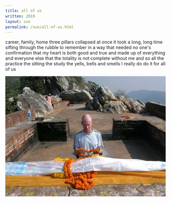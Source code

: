 ```yaml
---
title: all of us 
written: 2019
layout: sun
permalink: /sun/all-of-us.html
---
```


<div class="poem">
career, family, home  
three pillars  
collapsed at once  
it took a long, long time  
sifting through the rubble  
to remember  
in a way that needed  
no one's confirmation  
that my heart is both  
good and true  
and made up  
of everything  
and everyone else  
that the totality  
is not complete  
without me  
and so all the practice  
the sitting  
the study  
the yells, bells and smells  
I really do do it  
for all of us
</div>

![Vulture Peak](/assets/images/pilg1/rajgir.jpg "Rajgir, the Vulture Peak")
